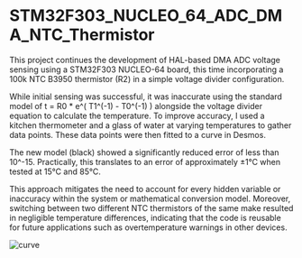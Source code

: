 # STM32F303_NUCLEO_64_ADC_DMA_NTC_Thermistor
This project continues the development of HAL-based DMA ADC voltage sensing using a STM32F303 NUCLEO-64 board, this time incorporating a 100k NTC B3950 thermistor (R2) in a simple voltage divider configuration.

While initial sensing was successful, it was inaccurate using the standard model of t = R0 * e^( T1^(-1) - T0^(-1) ) alongside the voltage divider equation to calculate the temperature. 
To improve accuracy, I used a kitchen thermometer and a glass of water at varying temperatures to gather data points. These data points were then fitted to a curve in Desmos.

The new model (black) showed a significantly reduced error of less than 10^-15. Practically, this translates to an error of approximately ±1°C when tested at 15°C and 85°C.

This approach mitigates the need to account for every hidden variable or inaccuracy within the system or mathematical conversion model. Moreover, switching between two different 
NTC thermistors of the same make resulted in negligible temperature differences, indicating that the code is reusable for future applications such as overtemperature warnings in other devices.


![curve](https://github.com/DoggeBoi/STM32F303_NUCLEO_64_ADC_DMA_NTC_Thermistor/assets/59169880/62b553f8-563f-4134-9bf4-a1e2c86cc860)

